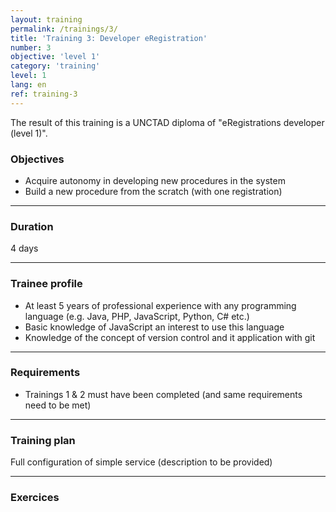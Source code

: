 ```yaml
---
layout: training
permalink: /trainings/3/
title: 'Training 3: Developer eRegistration'
number: 3
objective: 'level 1'
category: 'training'
level: 1
lang: en
ref: training-3
---
```


The result of this training is a UNCTAD diploma of "eRegistrations developer (level 1)".

### Objectives

- Acquire autonomy in developing new procedures in the system
- Build a new procedure from the scratch (with one registration)

----------

### Duration

4 days

----------

### Trainee profile

- At least 5 years of professional experience with any programming language (e.g. Java, PHP, JavaScript, Python, C# etc.)
- Basic knowledge of JavaScript an interest to use this language
- Knowledge of the concept of version control and it application with git

----------

### Requirements

- Trainings 1 & 2 must have been completed (and same requirements need to be met)

----------

### Training plan

Full configuration of simple service (description to be provided)

----------

### Exercices
